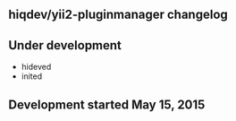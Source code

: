 hiqdev/yii2-pluginmanager changelog
-----------------------------------

## Under development

- hideved
- inited

## Development started May 15, 2015

